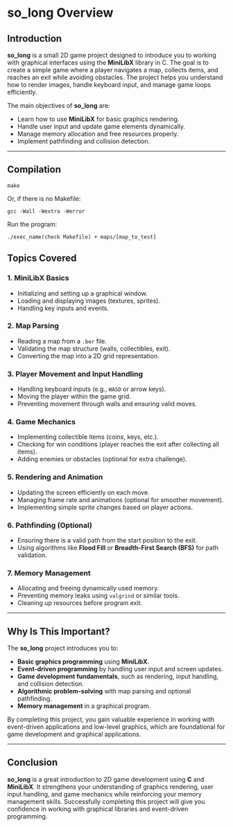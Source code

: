 # so_long Overview

## Introduction

**so_long** is a small 2D game project designed to introduce you to working with graphical interfaces using the **MiniLibX** library in C. The goal is to create a simple game where a player navigates a map, collects items, and reaches an exit while avoiding obstacles. The project helps you understand how to render images, handle keyboard input, and manage game loops efficiently.

The main objectives of **so_long** are:
- Learn how to use **MiniLibX** for basic graphics rendering.
- Handle user input and update game elements dynamically.
- Manage memory allocation and free resources properly.
- Implement pathfinding and collision detection.
---
## Compilation

```
make
```
Or, if there is no Makefile:
```
gcc -Wall -Wextra -Werror 
```
Run the program:
```
./exec_name(check Makefile) + maps/[map_to_test]

```
## Topics Covered

### 1. **MiniLibX Basics**
   - Initializing and setting up a graphical window.
   - Loading and displaying images (textures, sprites).
   - Handling key inputs and events.

### 2. **Map Parsing**
   - Reading a map from a `.ber` file.
   - Validating the map structure (walls, collectibles, exit).
   - Converting the map into a 2D grid representation.

### 3. **Player Movement and Input Handling**
   - Handling keyboard inputs (e.g., `WASD` or arrow keys).
   - Moving the player within the game grid.
   - Preventing movement through walls and ensuring valid moves.

### 4. **Game Mechanics**
   - Implementing collectible items (coins, keys, etc.).
   - Checking for win conditions (player reaches the exit after collecting all items).
   - Adding enemies or obstacles (optional for extra challenge).

### 5. **Rendering and Animation**
   - Updating the screen efficiently on each move.
   - Managing frame rate and animations (optional for smoother movement).
   - Implementing simple sprite changes based on player actions.

### 6. **Pathfinding (Optional)**
   - Ensuring there is a valid path from the start position to the exit.
   - Using algorithms like **Flood Fill** or **Breadth-First Search (BFS)** for path validation.

### 7. **Memory Management**
   - Allocating and freeing dynamically used memory.
   - Preventing memory leaks using `valgrind` or similar tools.
   - Cleaning up resources before program exit.

---

## Why Is This Important?

The **so_long** project introduces you to:
- **Basic graphics programming** using **MiniLibX**.
- **Event-driven programming** by handling user input and screen updates.
- **Game development fundamentals**, such as rendering, input handling, and collision detection.
- **Algorithmic problem-solving** with map parsing and optional pathfinding.
- **Memory management** in a graphical program.

By completing this project, you gain valuable experience in working with event-driven applications and low-level graphics, which are foundational for game development and graphical applications.

---

## Conclusion

**so_long** is a great introduction to 2D game development using **C** and **MiniLibX**. It strengthens your understanding of graphics rendering, user input handling, and game mechanics while reinforcing your memory management skills. Successfully completing this project will give you confidence in working with graphical libraries and event-driven programming.
